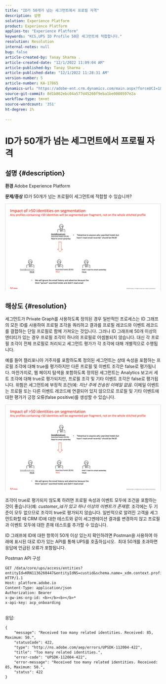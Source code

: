 ```yaml
---
title: "ID가 50개가 넘는 세그먼트에서 프로필 자격"
description: 설명
solution: Experience Platform
product: Experience Platform
applies-to: "Experience Platform"
keywords: "KCS,UPS ID Profile 50은 세그먼트에 적합합니다."
resolution: Resolution
internal-notes: null
bug: false
article-created-by: Tanay Sharma .
article-created-date: "12/1/2022 11:09:04 AM"
article-published-by: Tanay Sharma .
article-published-date: "12/1/2022 11:28:31 AM"
version-number: 5
article-number: KA-17865
dynamics-url: "https://adobe-ent.crm.dynamics.com/main.aspx?forceUCI=1&pagetype=entityrecord&etn=knowledgearticle&id=0656df8d-6871-ed11-9562-6045bd006239"
source-git-commit: 8d1b862ebc04a577d45260f9eba1be0080597e2a
workflow-type: tm+mt
source-wordcount: '351'
ht-degree: 1%

---
```


# ID가 50개가 넘는 세그먼트에서 프로필 자격

## 설명 {#description}

<b>환경</b>
Adobe Experience Platform


<b>문제/증상</b>
ID가 50개가 넘는 프로필이 세그먼트에 적합할 수 있습니까?



![](assets/___0756df8d-6871-ed11-9562-6045bd006239___.png)






## 해상도 {#resolution}


세그먼트가 Private Graph를 사용하도록 정의된 경우 일반적인 프로세스는 ID 그래프의 모든 ID를 사용하여 프로필 조각을 쿼리하고 결과를 프로필 레코드와 이벤트 레코드를 결합하는 단일 프로필로 함께 가져오는 것입니다. 그러나 ID 그래프에 50개 이상의 엔티티가 있는 경우 프로필 조각이 하나의 프로필로 어셈블되지 않습니다. 대신 각 프로필 조각이 전체 프로필로 처리되고 세그먼트 평가가 각 조각에 대해 개별적으로 수행됩니다.

예를 들어 캘리포니아 거주자를 포함하도록 정의된 세그먼트는 상태 속성을 포함하는 프로필 조각에 대해 true를 평가하지만 다른 프로필 및 이벤트 조각은 false로 평가됩니다. 마찬가지로, 웹 페이지 탐색을 포함하도록 정의된 세그먼트는 Analytics 보고서 세트 조각에 대해 true로 평가되지만, 프로필 조각 및 기타 이벤트 조각은 false로 평가됩니다. 위험은 세그먼트에 부정적 조건(예: *지난 주에 전송된 이메일 없음*. 이메일 이벤트는 프로필 또는 다른 이벤트 레코드에 연결되어 있지 않으므로 프로필 및 기타 이벤트에 대한 평가가 긍정 오류(false positive)를 생성할 수 있습니다.

![](assets/6d02b7b2-cf7f-ec11-8d21-0022480aa950.png)

조각이 true로 평가되지 않도록 하려면 프로필 속성과 이벤트 모두에 조건을 포함하는 것이 좋습니다(예: *customer_id가 있고 하나 이상의 이벤트가 존재함*. 조각에는 두 기준이 모두 없으므로 조각이 true로 평가되지 않습니다. 일반적으로 알려진 고객을 세그먼트화할 때 CRM ID에 대한 테스트와 같이 세그멘테이션 결과를 변경하지 않고 프로필과 이벤트 모두에 대한 존재 테스트를 추가할 수 있습니다.

ID 그래프에 ID에 대한 항목이 50개 이상 있는지 확인하려면 Postman을 사용하여 아래에 표시된 대로 ID가 있는 API를 통해 UPS를 호출하십시오.  최대 50개를 초과하면 응답에 언급된 오류가 포함됩니다.

Postman API 구성


```
GET /data/core/ups/access/entities?entityId=KRN1136260447&entityIdNS=custid&schema.name=_xdm.context.profile HTTP/1.1
Host: platform.adobe.io
Content-Type: application/json
Authorization: Bearer 
x-gw-ims-org-id: <b></b><b></b>*
x-api-key: acp_onboarding
```

<br>응답:<br>

```
{
    "message": "Received too many related identities. Received: 85, Maximum: 50.",
    "statusCode": 422,
    "type": "http://ns.adobe.com/aep/errors/UPSDK-112004-422",
    "title": "Too many related identities.",
    "error-code": "UPSDK-112004-422",
    "error-message": "Received too many related identities. Received: 85, Maximum: 50.",
    "status": 422
}
```

